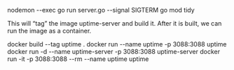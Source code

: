 
nodemon --exec go run server.go --signal SIGTERM
go mod tidy

This will “tag” the image uptime-server and build it. After it is built, we can run the image as a container.

docker build --tag uptime .
docker run --name uptime -p 3088:3088 uptime
docker run -d --name uptime-server -p 3088:3088 uptime-server
docker run -it -p 3088:3088 --rm --name uptime uptime
